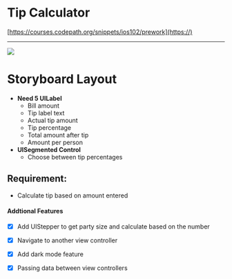# Tip Calculator

[https://courses.codepath.org/snippets/ios102/prework](https://)

---

![](https://i.imgur.com/9MQMu9V.gif)



# Storyboard Layout

* **Need 5 UILabel** 
    * Bill amount
    * Tip label text
    * Actual tip amount 
    * Tip percentage
    * Total amount after tip
    * Amount per person
* **UISegmented Control**
    * Choose between tip percentages

## Requirement: 
* Calculate tip based on amount entered 

#### Addtional Features
- [x] Add UIStepper to get party size and calculate based on the number
- [x] Navigate to another view controller
- [x] Add dark mode feature
- [x] Passing data between view controllers

